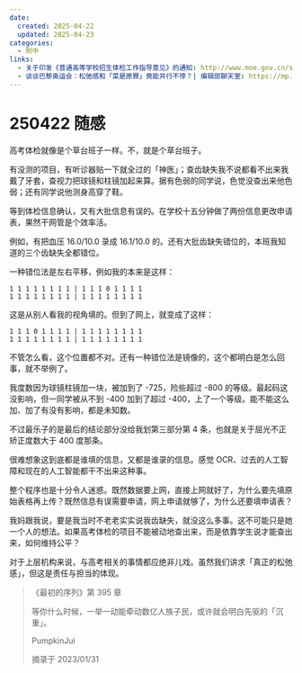 ```yaml
---
date:
  created: 2025-04-22
  updated: 2025-04-23
categories:
  - 附中
links:
  - 关于印发《普通高等学校招生体检工作指导意见》的通知: http://www.moe.gov.cn/srcsite/A15/moe_776/s3258/200303/t20030303_79883.html
  - 谈谈巴黎奥运会：松弛感和「菜是原罪」竟能并行不悖？| 编辑部聊天室: https://mp.weixin.qq.com/s/CxX58a9d4sEC03gf2QGLyQ
---
```

# 250422 随感

高考体检就像是个草台班子一样。不，就是个草台班子。

<!-- more -->

有没测的项目，有听诊器贴一下就全过的「神医」；查齿缺失我不说都看不出来我戴了牙套，查视力把球镜和柱镜加起来算。据有色弱的同学说，色觉没查出来他色弱；还有同学说他测身高穿了鞋。

等到体检信息确认，又有大批信息有误的。在学校十五分钟做了两份信息更改申请表，果然干网管是个效率活。

例如，有把血压 16.0/10.0 录成 16.1/10.0 的。还有大批齿缺失错位的，本班我知道的三个齿缺失全都错位。

一种错位法是左右平移，例如我的本来是这样：

``` plaintext
1 1 1 1 1 1 1 1 | 1 1 1 0 1 1 1 1
1 1 1 1 1 1 1 1 | 1 1 1 1 1 1 1 1
```

这是从别人看我的视角填的。但到了网上，就变成了这样：

``` plaintext
1 1 1 0 1 1 1 1 | 1 1 1 1 1 1 1 1
1 1 1 1 1 1 1 1 | 1 1 1 1 1 1 1 1
```

不管怎么看，这个位置都不对。还有一种错位法是镜像的，这个都明白是怎么回事，就不举例了。

我度数因为球镜柱镜加一块，被加到了 -725，险些超过 -800 的等级。最起码这没影响，但一同学被从不到 -400 加到了超过 -400，上了一个等级。能不能这么加、加了有没有影响，都是未知数。

不过最乐子的是最后的结论部分没给我划第三部分第 4 条，也就是关于屈光不正矫正度数大于 400 度那条。

很难想象这到底都是谁填的信息，又都是谁录的信息。感觉 OCR、过去的人工智障和现在的人工智能都干不出来这种事。

整个程序也是十分令人迷惑。既然数据要上网，直接上网就好了，为什么要先填原始表格再上传？既然信息有误需要申请，网上申请就够了，为什么还要填申请表？

我妈跟我说，要是我当时不老老实实说我齿缺失，就没这么多事。这不可能只是她一个人的想法。如果高考体检的项目不能被动地查出来，而是依靠学生说才能查出来，如何维持公平？

对于上层机构来说，与高考相关的事情都应绝非儿戏。虽然我们讲求「真正的松弛感」，但这是责任与担当的体现。

> 《最初的序列》第 395 章
>
> 等你什么时候，一举一动能牵动数亿人族子民，或许就会明白先驱的「沉重」。
>
> PumpkinJui
>
> 摘录于 2023/01/31
